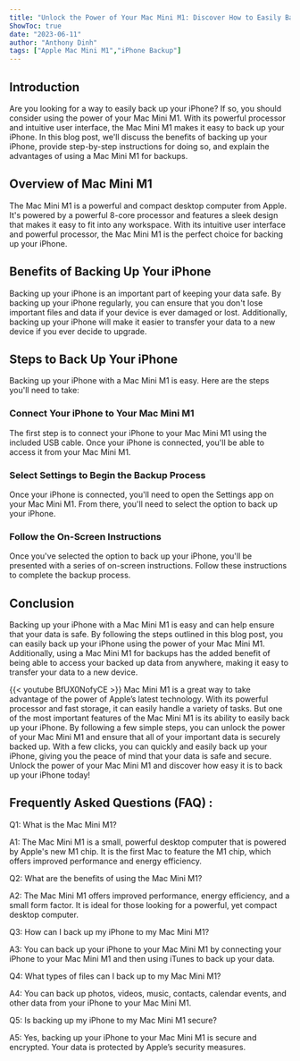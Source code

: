 ```yaml
---
title: "Unlock the Power of Your Mac Mini M1: Discover How to Easily Back Up Your iPhone!"
ShowToc: true 
date: "2023-06-11"
author: "Anthony Dinh" 
tags: ["Apple Mac Mini M1","iPhone Backup"]
---
```

## Introduction

Are you looking for a way to easily back up your iPhone? If so, you should consider using the power of your Mac Mini M1. With its powerful processor and intuitive user interface, the Mac Mini M1 makes it easy to back up your iPhone. In this blog post, we'll discuss the benefits of backing up your iPhone, provide step-by-step instructions for doing so, and explain the advantages of using a Mac Mini M1 for backups.

## Overview of Mac Mini M1

The Mac Mini M1 is a powerful and compact desktop computer from Apple. It's powered by a powerful 8-core processor and features a sleek design that makes it easy to fit into any workspace. With its intuitive user interface and powerful processor, the Mac Mini M1 is the perfect choice for backing up your iPhone.

## Benefits of Backing Up Your iPhone

Backing up your iPhone is an important part of keeping your data safe. By backing up your iPhone regularly, you can ensure that you don't lose important files and data if your device is ever damaged or lost. Additionally, backing up your iPhone will make it easier to transfer your data to a new device if you ever decide to upgrade.

## Steps to Back Up Your iPhone

Backing up your iPhone with a Mac Mini M1 is easy. Here are the steps you'll need to take:

### Connect Your iPhone to Your Mac Mini M1

The first step is to connect your iPhone to your Mac Mini M1 using the included USB cable. Once your iPhone is connected, you'll be able to access it from your Mac Mini M1.

### Select Settings to Begin the Backup Process

Once your iPhone is connected, you'll need to open the Settings app on your Mac Mini M1. From there, you'll need to select the option to back up your iPhone.

### Follow the On-Screen Instructions

Once you've selected the option to back up your iPhone, you'll be presented with a series of on-screen instructions. Follow these instructions to complete the backup process.

## Conclusion

Backing up your iPhone with a Mac Mini M1 is easy and can help ensure that your data is safe. By following the steps outlined in this blog post, you can easily back up your iPhone using the power of your Mac Mini M1. Additionally, using a Mac Mini M1 for backups has the added benefit of being able to access your backed up data from anywhere, making it easy to transfer your data to a new device.

{{< youtube BfUX0NofyCE >}} 
Mac Mini M1 is a great way to take advantage of the power of Apple’s latest technology. With its powerful processor and fast storage, it can easily handle a variety of tasks. But one of the most important features of the Mac Mini M1 is its ability to easily back up your iPhone. By following a few simple steps, you can unlock the power of your Mac Mini M1 and ensure that all of your important data is securely backed up. With a few clicks, you can quickly and easily back up your iPhone, giving you the peace of mind that your data is safe and secure. Unlock the power of your Mac Mini M1 and discover how easy it is to back up your iPhone today!

## Frequently Asked Questions (FAQ) :
Q1: What is the Mac Mini M1?

A1: The Mac Mini M1 is a small, powerful desktop computer that is powered by Apple's new M1 chip. It is the first Mac to feature the M1 chip, which offers improved performance and energy efficiency.

Q2: What are the benefits of using the Mac Mini M1?

A2: The Mac Mini M1 offers improved performance, energy efficiency, and a small form factor. It is ideal for those looking for a powerful, yet compact desktop computer.

Q3: How can I back up my iPhone to my Mac Mini M1?

A3: You can back up your iPhone to your Mac Mini M1 by connecting your iPhone to your Mac Mini M1 and then using iTunes to back up your data.

Q4: What types of files can I back up to my Mac Mini M1?

A4: You can back up photos, videos, music, contacts, calendar events, and other data from your iPhone to your Mac Mini M1.

Q5: Is backing up my iPhone to my Mac Mini M1 secure?

A5: Yes, backing up your iPhone to your Mac Mini M1 is secure and encrypted. Your data is protected by Apple’s security measures.


